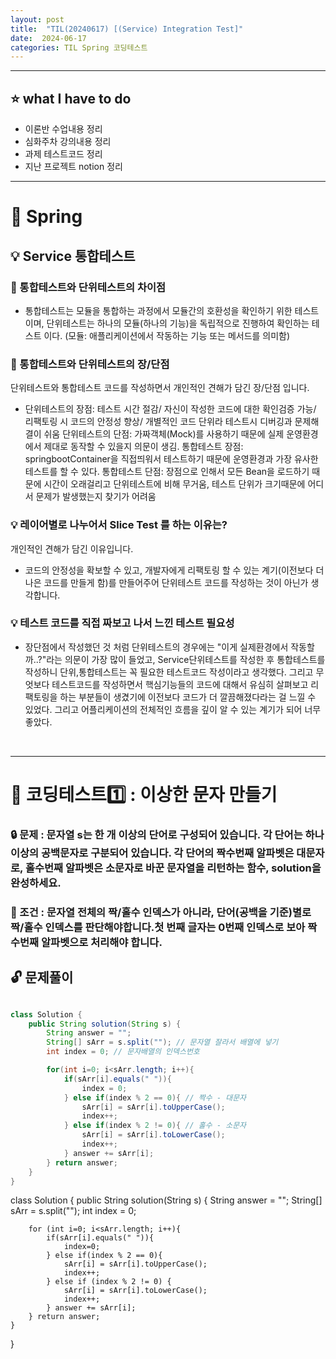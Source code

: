 ```yaml
---
layout: post
title:  "TIL(20240617) [(Service) Integration Test]"
date:  2024-06-17
categories: TIL Spring 코딩테스트
---
```


---------------------------------------------------------------------


## ⭐ what I have to do
- 이론반 수업내용 정리
- 심화주차 강의내용 정리
- 과제 테스트코드 정리
- 지난 프로젝트 notion 정리


---------------------------------------------------------------------


# 📌 Spring

## 💡 Service 통합테스트 




### 🚩 통합테스트와 단위테스트의 차이점
- 통합테스트는 모듈을 통합하는 과정에서 모듈간의 호환성을 확인하기 위한 테스트이며, 단위테스트는 하나의 모듈(하나의 기능)을 독립적으로 진행하여 확인하는 테스트 이다. (모듈: 애플리케이션에서 작동하는 기능 또는 메서드를 의미함)

### 🚩 통합테스트와 단위테스트의 장/단점

단위테스트와 통합테스트 코드를 작성하면서 개인적인
견해가 담긴 장/단점 입니다. 

- 단위테스트의 장점: 테스트 시간 절감/ 자신이 작성한 코드에 대한 확인검증 가능/ 리팩토링 시 코드의 안정성 향상/ 개별적인 코드 단위라 테스트시 디버깅과 문제해결이 쉬움
단위테스트의 단점: 가짜객체(Mock)를 사용하기 때문에 실제 운영환경에서 제대로 동작할 수 있을지 의문이 생김.
통합테스트 장점: springbootContainer을 직접띄워서 테스트하기 때문에 운영환경과 가장 유사한 테스트를 할 수 있다.
통합테스트 단점:  장점으로 인해서 모든 Bean을 로드하기 때문에 시간이 오래걸리고 단위테스트에 비해 무거움, 테스트 단위가 크기때문에 어디서 문제가 발생했는지 찾기가 어려움

### 💡 레이어별로 나누어서 Slice Test 를 하는 이유는?

개인적인 견해가 담긴 이유입니다.

- 코드의 안정성을 확보할 수 있고, 개발자에게 리팩토링 할 수 있는 계기(이전보다 더 나은 코드를 만들게 함)를 만들어주어 단위테스트 코드를 작성하는 것이 아닌가 생각합니다. 

### 💡 테스트 코드를 직접 짜보고 나서 느낀 테스트 필요성
- 장단점에서 작성했던 것 처럼 단위테스트의 경우에는 "이게 실제환경에서 작동할까..?"라는 의문이 가장 많이 들었고, Service단위테스트를 작성한 후 통합테스트를 작성하니 단위,통합테스트는 꼭 필요한 테스트코드 작성이라고 생각했다. 그리고 무엇보다 테스트코드를 작성하면서 핵심기능들의 코드에 대해서 유심히 살펴보고 리팩토링을 하는 부분들이 생겼기에 이전보다 코드가 더 깔끔해졌다라는 걸 느낄 수 있었다. 그리고 어플리케이션의 전체적인 흐름을 깊이 알 수 있는 계기가 되어 너무 좋았다.

<br>



---------------------------------------------------------------------


# 📌 코딩테스트1️⃣ : 이상한 문자 만들기

### 🔒 문제 : 문자열 s는 한 개 이상의 단어로 구성되어 있습니다. 각 단어는 하나 이상의 공백문자로 구분되어 있습니다. 각 단어의 짝수번째 알파벳은 대문자로, 홀수번째 알파벳은 소문자로 바꾼 문자열을 리턴하는 함수, solution을 완성하세요.

### 🚫 조건 : 문자열 전체의 짝/홀수 인덱스가 아니라, 단어(공백을 기준)별로 짝/홀수 인덱스를 판단해야합니다.첫 번째 글자는 0번째 인덱스로 보아 짝수번째 알파벳으로 처리해야 합니다.

## 🔓 문제풀이

```java

class Solution {
    public String solution(String s) {
        String answer = "";
        String[] sArr = s.split(""); // 문자열 잘라서 배열에 넣기
        int index = 0; // 문자배열의 인덱스번호 

        for(int i=0; i<sArr.length; i++){
            if(sArr[i].equals(" ")){  
                index = 0;
            } else if(index % 2 == 0){ // 짝수 - 대문자
                sArr[i] = sArr[i].toUpperCase();
                index++;    
            } else if(index % 2 != 0){ // 홀수 - 소문자
                sArr[i] = sArr[i].toLowerCase();
                index++;
            } answer += sArr[i]; 
        } return answer;
    }
}

```

class Solution {
    public String solution(String s) {
        String answer = "";
        String[] sArr = s.split("");
        int index = 0;
        
        for (int i=0; i<sArr.length; i++){
            if(sArr[i].equals(" ")){
                index=0;
            } else if(index % 2 == 0){
                sArr[i] = sArr[i].toUpperCase();
                index++;
            } else if (index % 2 != 0) {
                sArr[i] = sArr[i].toLowerCase();
                index++;
            } answer += sArr[i];
        } return answer;
    }
}

